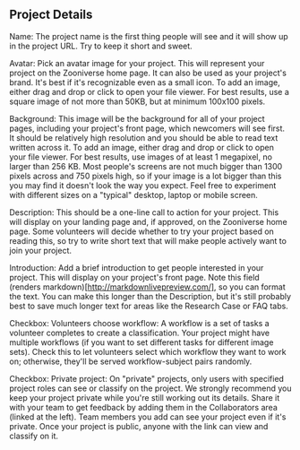 ## Project Details

Name: The project name is the first thing people will see and it will show up in the project URL. Try to keep it short and sweet.

Avatar: Pick an avatar image for your project. This will represent your project on the Zooniverse home page. It can also be used as your project's brand. It's best if it's recognizable even as a small icon. To add an image, either drag and drop or click to open your file viewer. For best results, use a square image of not more than 50KB, but at minimum 100x100 pixels.

Background: This image will be the background for all of your project pages, including your project's front page, which newcomers will see first. It should be relatively high resolution and you should be able to read text written across it. To add an image, either drag and drop or click to open your file viewer. For best results, use images of at least 1 megapixel, no larger than 256 KB. Most people's screens are not much bigger than 1300 pixels across and 750 pixels high, so if your image is a lot bigger than this you may find it doesn't look the way you expect. Feel free to experiment with different sizes on a "typical" desktop, laptop or mobile screen.

Description: This should be a one-line call to action for your project. This will display on your landing page and, if approved, on the Zooniverse home page. Some volunteers will decide whether to try your project based on reading this, so try to write short text that will make people actively want to join your project.

Introduction: Add a brief introduction to get people interested in your project. This will display on your project's front page. Note this field (renders markdown)[http://markdownlivepreview.com/], so you can format the text. You can make this longer than the Description, but it's still probably best to save much longer text for areas like the Research Case or FAQ tabs.

Checkbox: Volunteers choose workflow: A workflow is a set of tasks a volunteer completes to create a classification. Your project might have multiple workflows (if you want to set different tasks for different image sets). Check this to let volunteers select which workflow they want to work on; otherwise, they'll be served workflow-subject pairs randomly.

Checkbox: Private project:
On "private" projects, only users with specified project roles can see or classify on the project. We strongly recommend you keep your project private while you're still working out its details. Share it with your team to get feedback by adding them in the Collaborators area (linked at the left). Team members you add can see your project even if it's private. Once your project is public, anyone with the link can view and classify on it.
